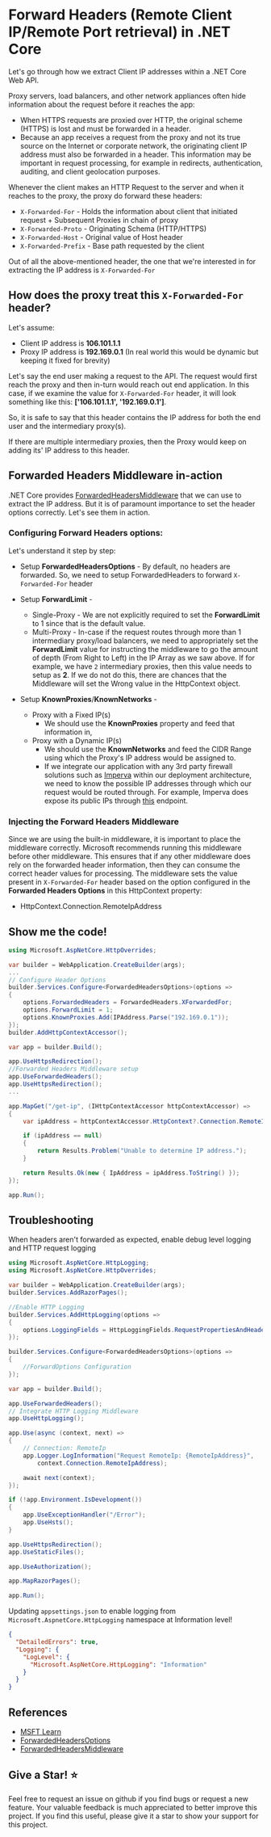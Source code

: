 # Forward Headers (Remote Client IP/Remote Port retrieval) in .NET Core

Let's go through how we extract Client IP addresses within a .NET Core Web API.

Proxy servers, load balancers, and other network appliances often hide information about the request before it reaches the app:
- When HTTPS requests are proxied over HTTP, the original scheme (HTTPS) is lost and must be forwarded in a header.
- Because an app receives a request from the proxy and not its true source on the Internet or corporate network, the originating client IP address must also be forwarded in a header.
This information may be important in request processing, for example in redirects, authentication, auditing, and client geolocation purposes.

Whenever the client makes an HTTP Request to the server and when it reaches to the proxy, the proxy do forward these headers:
- `X-Forwarded-For` - Holds the information about client that initiated request + Subsequent Proxies in chain of proxy
- `X-Forwarded-Proto` - Originating Schema (HTTP/HTTPS)
- `X-Forwarded-Host` - Original value of Host header
- `X-Forwarded-Prefix` - Base path requested by the client
    
Out of all the above-mentioned header, the one that we're interested in for extracting the IP address is `X-Forwarded-For`

## How does the proxy treat this `X-Forwarded-For` header?
Let's assume:
 - Client IP address is **106.101.1.1**
 - Proxy IP address is **192.169.0.1** (In real world this would be dynamic but keeping it fixed for brevity)

Let's say the end user making a request to the API. The request would first reach the proxy and then in-turn would reach out end application. In this case, if we examine the value for `X-Forwarded-For` header, it will look something like this: **['106.101.1.1', '192.169.0.1']**.

So, it is safe to say that this header contains the IP address for both the end user and the intermediary proxy(s).

If there are multiple intermediary proxies, then the Proxy would keep on adding its' IP address to this header.

## Forwarded Headers Middleware in-action
.NET Core provides [ForwardedHeadersMiddleware](https://learn.microsoft.com/en-us/dotnet/api/microsoft.aspnetcore.httpoverrides.forwardedheadersmiddleware?view=aspnetcore-8.0) that we can use to extract the IP address. But it is of paramount importance to set the header options correctly. Let's see them in action.

### Configuring **Forward Headers** options:
Let's understand it step by step:
- Setup **ForwardedHeadersOptions** - By default, no headers are forwarded. So, we need to setup ForwardedHeaders to forward `X-Forwarded-For` header
    
- Setup **ForwardLimit** - 
   - Single-Proxy - We are not explicitly required to set the **ForwardLimit** to 1 since that is the default value.
   - Multi-Proxy - In-case if the request routes through more than 1 intermediary proxy/load balancers, we need to appropriately set the **ForwardLimit** value for instructing the middleware to go the amount of depth (From Right to Left) in the IP Array as we saw above. If for example, we have `2` intermediary proxies, then this value needs to setup as **2**. If we do not do this, there are chances that the Middleware will set the Wrong value in the HttpContext object.
    
- Setup **KnownProxies**/**KnownNetworks** -
   - Proxy with a Fixed IP(s) 
      - We should use the **KnownProxies** property and feed that information in,
   - Proxy with a Dynamic IP(s) 
      - We should use the **KnownNetworks** and feed the CIDR Range using which the Proxy's IP address would be assigned to.
      - If we integrate our application with any 3rd party firewall solutions such as [Imperva](https://www.imperva.com/) within our deployment architecture, we need to know the possible IP addresses through which our request would be routed through. For example, Imperva does expose its public IPs through [this](https://my.imperva.com/api/integration/v1/ips) endpoint. 
    
### Injecting the **Forward Headers** Middleware
Since we are using the built-in middleware, it is important to place the middleware correctly. Microsoft recommends running this middleware before other middleware. This ensures that if any other middleware does rely on the forwarded header information, then they can consume the correct header values for processing.
The middleware sets the value present in `X-Forwarded-For` header based on the option configured in the **Forwarded Headers Options** in this HttpContext property:
- HttpContext.Connection.RemoteIpAddress

## Show me the code!

```csharp
using Microsoft.AspNetCore.HttpOverrides;

var builder = WebApplication.CreateBuilder(args);
...
// Configure Header Options 
builder.Services.Configure<ForwardedHeadersOptions>(options => 
{ 
    options.ForwardedHeaders = ForwardedHeaders.XForwardedFor; 
    options.ForwardLimit = 1; 
    options.KnownProxies.Add(IPAddress.Parse("192.169.0.1")); 
});
builder.AddHttpContextAccessor();

var app = builder.Build();

app.UseHttpsRedirection();
//Forwarded Headers Middleware setup
app.UseForwardedHeaders();
app.UseHttpsRedirection();
...

app.MapGet("/get-ip", (IHttpContextAccessor httpContextAccessor) =>
{
    var ipAddress = httpContextAccessor.HttpContext?.Connection.RemoteIpAddress;

    if (ipAddress == null)
    {
        return Results.Problem("Unable to determine IP address.");
    }

    return Results.Ok(new { IpAddress = ipAddress.ToString() });
});

app.Run();
```

## Troubleshooting
When headers aren't forwarded as expected, enable debug level logging and HTTP request logging
```csharp
using Microsoft.AspNetCore.HttpLogging;
using Microsoft.AspNetCore.HttpOverrides;

var builder = WebApplication.CreateBuilder(args);
builder.Services.AddRazorPages();

//Enable HTTP Logging
builder.Services.AddHttpLogging(options =>
{
    options.LoggingFields = HttpLoggingFields.RequestPropertiesAndHeaders;
});

builder.Services.Configure<ForwardedHeadersOptions>(options =>
{
    //ForwardOptions Configuration
});

var app = builder.Build();

app.UseForwardedHeaders();
// Integrate HTTP Logging Middleware
app.UseHttpLogging();

app.Use(async (context, next) =>
{
    // Connection: RemoteIp
    app.Logger.LogInformation("Request RemoteIp: {RemoteIpAddress}",
        context.Connection.RemoteIpAddress);

    await next(context);
});

if (!app.Environment.IsDevelopment())
{
    app.UseExceptionHandler("/Error");
    app.UseHsts();
}

app.UseHttpsRedirection();
app.UseStaticFiles();

app.UseAuthorization();

app.MapRazorPages();

app.Run();
```
Updating `appsettings.json` to enable logging from  `Microsoft.AspnetCore.HttpLogging` namespace at Information level!
```json
{
  "DetailedErrors": true,
  "Logging": {
    "LogLevel": {
      "Microsoft.AspNetCore.HttpLogging": "Information"
    }
  }
}
```
## References
   - [MSFT Learn](https://learn.microsoft.com/en-us/aspnet/core/host-and-deploy/proxy-load-balancer?view=aspnetcore-8.0)
   - [ForwardedHeadersOptions](https://learn.microsoft.com/en-us/dotnet/api/microsoft.aspnetcore.builder.forwardedheadersoptions?view=aspnetcore-8.0)
   - [ForwardedHeadersMiddleware](https://learn.microsoft.com/en-us/dotnet/api/microsoft.aspnetcore.httpoverrides.forwardedheadersmiddleware?view=aspnetcore-8.0)


## Give a Star! ⭐
Feel free to request an issue on github if you find bugs or request a new feature. Your valuable feedback is much appreciated to better improve this project. If you find this useful, please give it a star to show your support for this project.
